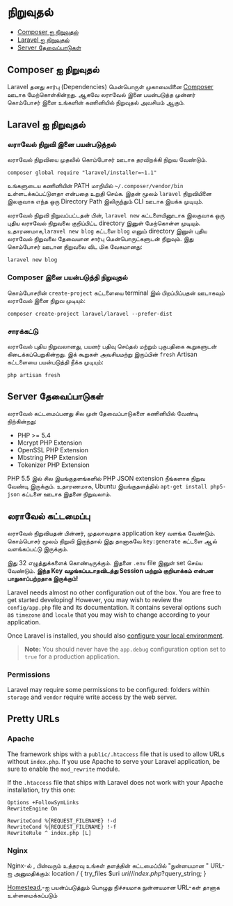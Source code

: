 # நிறுவுதல் 

- [Composer ஐ நிறுவுதல்](#install-composer)
- [Laravel  ஐ நிறுவுதல்](#install-laravel)
- [Server தேவைப்பாடுகள்](#server-requirements)

<a name="install-composer"></a>
## Composer ஐ நிறுவுதல்

Laravel தனது சார்பு (Dependencies) மென்பொருள் முகாமையினை [Composer](http://getcomposer.org) ஊடாக மேற்கொள்கின்றது. ஆகவே லராவேல் இனை பயன்படுத்த முன்னர்  கொம்போசர் இனை உங்களின் கணினியில் நிறுவுதல் அவசியம் ஆகும்.

<a name="install-laravel"></a>
## Laravel  ஐ நிறுவுதல்

### லராவேல் நிறுவி இனை பயன்படுத்தல்

லராவேல் நிறுவியை முதலில் கொம்போசர் ஊடாக தரவிறக்கி நிறுவ வேண்டும்.

	composer global require "laravel/installer=~1.1"

உங்களுடைய கணினியின் PATH மாறியில் `~/.composer/vendor/bin` உள்ளடக்கப்பட்டுளதா என்பதை உறுதி செய்க. இதன் மூலம் `laravel` நிறுவியினை இலகுவாக எந்த ஒரு Directory Path இலிருந்தும் CLI ஊடாக இயக்க முடியும்.

லராவேல் நிறுவி நிறுவப்பட்டதன் பின், `laravel new` கட்டளையினூடாக இலகுவாக ஒரு புதிய லராவேல் நிறுவலை குறிப்பிட்ட directory இனுள் மேற்கொள்ள முடியும். உதாரணமாக,`laravel new blog` கட்டளை `blog` எனும் directory இனுள்  புதிய லராவேல் நிறுவலை தேவையான சார்பு மென்பொருட்களுடன் நிறுவும். இது கொம்போசர் ஊடான நிறுவலை விட மிக வேகமானது:

	laravel new blog

### Composer இனை பயன்படுத்தி நிறுவுதல்

கொம்போசரின் `create-project` கட்டளையை terminal இல் பிறப்பிப்பதன் ஊடாகவும் லராவேல் இனை நிறுவ முடியும்:

	composer create-project laravel/laravel --prefer-dist

### சாரக்கட்டு

லராவேல் புதிய நிறுவலானது, பயனர் பதிவு செய்தல் மற்றும் புகுபதிகை கூறுகளுடன் கிடைக்கப்பெறுகின்றது. இக் கூறுகள் அவசியமற்று இருப்பின் `fresh` Artisan கட்டளையை பயன்படுத்தி நீக்க முடியும்:

	php artisan fresh

<a name="server-requirements"></a>
## Server தேவைப்பாடுகள்

லராவேல் கட்டமைப்பனது சில முன் தேவைப்பாடுகளை கணினியில் வேண்டி நிற்கின்றது:

- PHP >= 5.4
- Mcrypt PHP Extension
- OpenSSL PHP Extension
- Mbstring PHP Extension
- Tokenizer PHP Extension

PHP 5.5 இல் சில இயங்குதளங்களில் PHP JSON extension நீங்களாக நிறுவ வேண்டி இருக்கும். உதாரணமாக, Ubuntu இயங்குதளத்தில் `apt-get install php5-json` கட்டளை ஊடாக இதனை நிறுவலாம்.

<a name="configuration"></a>
## லராவேல் கட்டமைப்பு

லராவேல் நிறுவியதன் பின்னர், முதலாவதாக application key வளங்க வேண்டும். கொம்பொசர் மூலம் நிறுவி இருந்தால் இது தானாகவே `key:generate` கட்டளை ஆல் வளங்கப்பட்டு இருக்கும்.

இது 32 எழுத்துக்களைக் கொண்டிருக்கும். இதனை `.env` file இனுள் set செய்ய வேண்டும். **இந்த Key வழங்கப்படாதவிடத்து Session மற்றும் குறியாக்கம் என்பன பாதுகாப்பற்றதாக இருக்கும்!**

Laravel needs almost no other configuration out of the box. You are free to get started developing! However, you may wish to review the `config/app.php` file and its documentation. It contains several options such as `timezone` and `locale` that you may wish to change according to your application.

Once Laravel is installed, you should also [configure your local environment](/docs/5.0/configuration#environment-configuration).

> **Note:** You should never have the `app.debug` configuration option set to `true` for a production application.

<a name="permissions"></a>
### Permissions

Laravel may require some permissions to be configured: folders within `storage` and `vendor` require write access by the web server.

<a name="pretty-urls"></a>
## Pretty URLs

### Apache

The framework ships with a `public/.htaccess` file that is used to allow URLs without `index.php`. If you use Apache to serve your Laravel application, be sure to enable the `mod_rewrite` module.

If the `.htaccess` file that ships with Laravel does not work with your Apache installation, try this one:

	Options +FollowSymLinks
	RewriteEngine On

	RewriteCond %{REQUEST_FILENAME} !-d
	RewriteCond %{REQUEST_FILENAME} !-f
	RewriteRule ^ index.php [L]

### Nginx

Nginx-ல் , பின்வரும் உத்தரவு   உங்கள் தளத்தின்  கட்டமைப்பில்  "நுன்னயமான " URL-ஐ அனுமதிக்கும்:
	location / {
		try_files $uri $uri/ /index.php?$query_string;
	}

[Homestead](/docs/5.0/homestead),-ஐ பயன்ப்படுத்தும் பொழுது நிச்சயமாக நுன்னயமான URL-கள் தானாக உள்ளமைக்கப்படும்
